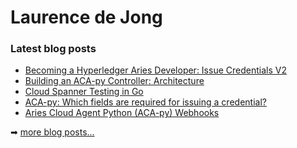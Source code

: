 # Laurence de Jong

### Latest blog posts

<!-- BLOG-POST-LIST:START -->
- [Becoming a Hyperledger Aries Developer: Issue Credentials V2](https://ldej.nl/post/becoming-a-hyperledger-aries-developer-issue-credentials-v2/)
- [Building an ACA-py Controller: Architecture](https://ldej.nl/post/building-an-acapy-controller-architecture/)
- [Cloud Spanner Testing in Go](https://ldej.nl/post/cloud-spanner-testing-in-go/)
- [ACA-py: Which fields are required for issuing a credential?](https://ldej.nl/post/aca-py-which-fields-are-required-for-issuing-a-credential/)
- [Aries Cloud Agent Python (ACA-py) Webhooks](https://ldej.nl/post/aries-cloudagent-python-webhooks/)
<!-- BLOG-POST-LIST:END -->

➡ [more blog posts...][website]

[website]: https://ldej.nl